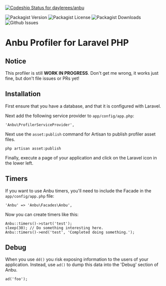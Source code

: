 [ ![Codeship Status for daylerees/anbu](https://www.codeship.io/projects/1657b700-1681-0132-af64-5ae52864a4c1/status?branch=master)](https://www.codeship.io/projects/33889)

![Packagist Version](http://img.shields.io/packagist/v/daylerees/anbu.svg?style=flat-square)
![Packagist License](http://img.shields.io/packagist/l/daylerees/anbu.svg?style=flat-square)
![Packagist Downloads](http://img.shields.io/packagist/dt/daylerees/anbu.svg?style=flat-square)
![Github Issues](http://img.shields.io/github/issues/daylerees/anbu.svg?style=flat-square)

# Anbu Profiler for Laravel PHP

## Notice

This profiler is still **WORK IN PROGRESS**. Don't get me wrong, it works just fine, but don't file issues or PRs yet!

## Installation

First ensure that you have a database, and that it is configured with Laravel.

Next add the following service provider to `app/config/app.php`:

    'Anbu\ProfilerServiceProvider',

Next use the `asset:publish` command for Artisan to publish profiler asset files.

    php artisan asset:publish

Finally, execute a page of your application and click on the Laravel icon in the lower left.

## Timers

If you want to use Anbu timers, you'll need to include the Facade in the `app/config/app.php` file:

    'Anbu' => 'Anbu\Facades\Anbu',

Now you can create timers like this:

    Anbu::timers()->start('test');
    sleep(30); // Do something interesting here.
    Anbu::timers()->end('test', 'Completed doing something.');

## Debug

When you use `dd()` you risk exposing information to the users of your application. Instead, use `ad()` to dump this data into the 'Debug' section of Anbu.

    ad('foo');

